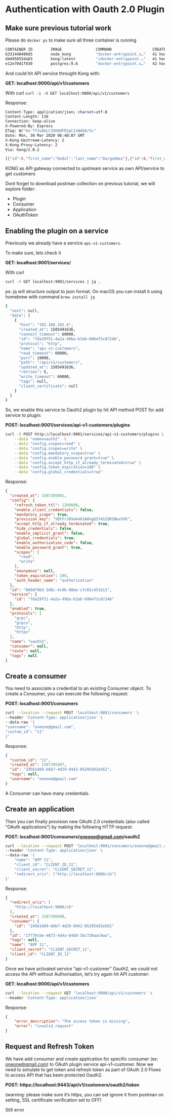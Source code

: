 # Authentication with Oauth 2.0 Plugin

## Make sure previous tutorial work
Please do `docker ps` to make sure all three container is running
```sh
CONTAINER ID        IMAGE               COMMAND                  CREATED             STATUS              PORTS                                                                                            NAMES
6331440480d5        node_kong           "docker-entrypoint.s…"   41 hours ago        Up 41 hours         10000/tcp                                                                                        node_kong
d4495855da83        kong:latest         "/docker-entrypoint.…"   41 hours ago        Up 41 hours         0.0.0.0:9000->8000/tcp, 0.0.0.0:9001->8001/tcp, 0.0.0.0:9443->8443/tcp, 0.0.0.0:9444->8444/tcp   kong
e12e70d1f830        postgres:9.6        "docker-entrypoint.s…"   42 hours ago        Up 42 hours         0.0.0.0:5555->5432/tcp                                                                           kong-database
```
And could hit API service throught Kong with:

**GET: localhost:9000/api/v1/customers**

With curl `curl -i -X GET localhost:9000/api/v1/customers`

Response:
```sh HTTP/1.1 200 OK
Content-Type: application/json; charset=utf-8
Content-Length: 110
Connection: keep-alive
X-Powered-By: Express
ETag: W/"6e-Tf3vAGLC3XH0dFR2pCIzWdG8/5c"
Date: Mon, 30 Mar 2020 06:48:07 GMT
X-Kong-Upstream-Latency: 2
X-Kong-Proxy-Latency: 2
Via: kong/2.0.2

[{"id":5,"first_name":"Dodol","last_name":"Dargombez"},{"id":6,"first_name":"Nyongot","last_name":"Gonzales"}]
```

KONG as API gateway connected to upstream service as own API/service to get customers

Dont forget to download postman collection on previous tutorial, we will explore folder:
  - Plugin
  - Consumer
  - Application
  - OAuthToken

## Enabling the plugin on a service
Previously we already have a service `api-v1-customers`.

To make sure, lets check it

**GET: localhost:9001/services/**

With curl
```sh
curl -X GET localhost:9001/services | jq .
```
ps: jq will structure output to json format. On macOS you can install it using homebrew with command `brew install jq`

```sh
{
  "next": null,
  "data": [
    {
      "host": "192.168.192.4",
      "created_at": 1585491636,
      "connect_timeout": 60000,
      "id": "7da29f51-4a2a-49ba-b3ab-696ef2c87246",
      "protocol": "http",
      "name": "api-v1-customers",
      "read_timeout": 60000,
      "port": 10000,
      "path": "/api/v1/customers",
      "updated_at": 1585491636,
      "retries": 5,
      "write_timeout": 60000,
      "tags": null,
      "client_certificate": null
    }
  ]
}
```

So, we enable this service to Oauth2 plugin by hit API method POST for add service to plugin:

**POST: localhost:9001/services/api-v1-customers/plugins**

```sh
curl -X POST http://localhost:9001/services/api-v1-customers/plugins \
    --data "name=oauth2"  \
    --data "config.scopes=read" \
    --data "config.scopes=write" \
    --data "config.mandatory_scope=true" \
    --data "config.enable_password_grant=true" \
    --data "config.accept_http_if_already_terminated=true" \
    --data "config.token_expiration=180" \
    --data "config.global_credentials=true"
```

Response:
```json
{
  "created_at": 1587395892,
  "config": {
    "refresh_token_ttl": 1209600,
    "enable_client_credentials": false,
    "mandatory_scope": true,
    "provision_key": "SBtFrJ8Vwk481A0ngQIY4SIQRINex5Vk",
    "accept_http_if_already_terminated": true,
    "hide_credentials": false,
    "enable_implicit_grant": false,
    "global_credentials": true,
    "enable_authorization_code": false,
    "enable_password_grant": true,
    "scopes": [
      "read",
      "write"
    ],
    "anonymous": null,
    "token_expiration": 180,
    "auth_header_name": "authorization"
  },
  "id": "869d74b3-2d8c-4c9b-88ee-c7c02c451b13",
  "service": {
    "id": "7da29f51-4a2a-49ba-b3ab-696ef2c87246"
  },
  "enabled": true,
  "protocols": [
    "grpc",
    "grpcs",
    "http",
    "https"
  ],
  "name": "oauth2",
  "consumer": null,
  "route": null,
  "tags": null
}
```

## Create a consumer

You need to associate a credential to an existing Consumer object. To create a Consumer, you can execute the following request:

**POST: localhost:9001/consumers**

```sh
curl --location --request POST 'localhost:9001/consumers' \
--header 'Content-Type: application/json' \
--data-raw '{
"username": "oneone@gmail.com",
"custom_id": "11"
}'
```

Response:

```json
{
  "custom_id": "11",
  "created_at": 1587395997,
  "id": "245b1469-b6b7-4d29-9442-85295dd2e562",
  "tags": null,
  "username": "oneone@gmail.com"
}

```

A Consumer can have many credentials.

## Create an application

Then you can finally provision new OAuth 2.0 credentials (also called “OAuth applications”) by making the following HTTP request:

**POST: localhost:9001/consumers/oneone@gmail.com/oauth2**

```sh
curl --location --request POST 'localhost:9001/consumers/oneone@gmail.com/oauth2' \
--header 'Content-Type: application/json' \
--data-raw '{
    "name": "APP 11",
    "client_id": "CLIENT_ID_11",
    "client_secret": "CLIENT_SECRET_11",
    "redirect_uris": ["http://localhost:9800/cb"]
}'
```

Response:

```json
{
  "redirect_uris": [
    "http://localhost:9800/cb"
  ],
  "created_at": 1587396098,
  "consumer": {
    "id": "245b1469-b6b7-4d29-9442-85295dd2e562"
  },
  "id": "17770cbe-4873-4d4a-84dd-3bc720aac9aa",
  "tags": null,
  "name": "APP 11",
  "client_secret": "CLIENT_SECRET_11",
  "client_id": "CLIENT_ID_11"
}
```

Once we have activated service “api-v1-customer” Oauth2, we could not access the API without Authorisation, let’s try again hit API customer:

**GET: localhost:9000/api/v1/customers**

```sh
curl --location --request GET 'localhost:9000/api/v1/customers' \
--header 'Content-Type: application/json'
```

Response:

```json
{
    "error_description": "The access token is missing",
    "error": "invalid_request"
}
```

## Request and Refresh Token
We have add consumer and create application for specific consumer (ex: oneone@gmail.com) to OAuth plugin service api-v1-customer. Now we need to simulate to get token and refresh token as part of OAuth 2.0 Flows to access API that has been protected Oauth2.

**POST: https://localhost:9443/api/v1/customers/oauth2/token**

(warning: please make sure it’s https, you can set ignore it from postman on setting, SSL certificate verification set to OFF)

Still error
